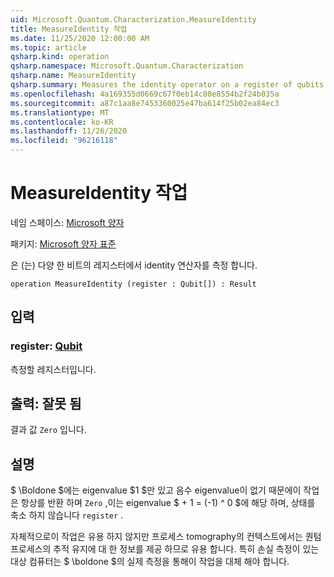 ```yaml
---
uid: Microsoft.Quantum.Characterization.MeasureIdentity
title: MeasureIdentity 작업
ms.date: 11/25/2020 12:00:00 AM
ms.topic: article
qsharp.kind: operation
qsharp.namespace: Microsoft.Quantum.Characterization
qsharp.name: MeasureIdentity
qsharp.summary: Measures the identity operator on a register of qubits.
ms.openlocfilehash: 4a169355d0669c67f0eb14c80e8554b2f24b035a
ms.sourcegitcommit: a87c1aa8e7453360025e47ba614f25b02ea84ec3
ms.translationtype: MT
ms.contentlocale: ko-KR
ms.lasthandoff: 11/26/2020
ms.locfileid: "96216118"
---
```

# <a name="measureidentity-operation"></a>MeasureIdentity 작업

네임 스페이스: [Microsoft 양자](xref:Microsoft.Quantum.Characterization)

패키지: [Microsoft 양자 표준](https://nuget.org/packages/Microsoft.Quantum.Standard)


은 (는) 다양 한 비트의 레지스터에서 identity 연산자를 측정 합니다.

```qsharp
operation MeasureIdentity (register : Qubit[]) : Result
```


## <a name="input"></a>입력

### <a name="register--qubit"></a>register: [Qubit](xref:microsoft.quantum.lang-ref.qubit)

측정할 레지스터입니다.



## <a name="output--__invalidresult__"></a>출력: __잘못 <Result> 됨__

결과 값 `Zero` 입니다.

## <a name="remarks"></a>설명

$ \Boldone $에는 eigenvalue $1 $만 있고 음수 eigenvalue이 없기 때문에이 작업은 항상를 반환 하며 `Zero` ,이는 eigenvalue $ + 1 = (-1) ^ 0 $에 해당 하며, 상태를 축소 하지 않습니다 `register` .

자체적으로이 작업은 유용 하지 않지만 프로세스 tomography의 컨텍스트에서는 퀀텀 프로세스의 추적 유지에 대 한 정보를 제공 하므로 유용 합니다.
특히 손실 측정이 있는 대상 컴퓨터는 $ \boldone $의 실제 측정을 통해이 작업을 대체 해야 합니다.